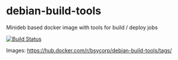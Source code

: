 # debian-build-tools
Minideb based docker image with tools for build / deploy jobs

[![Build Status](https://travis-ci.org/bsycorp/debian-build-tools.svg?branch=master)](https://travis-ci.org/bsycorp/debian-build-tools)

Images: https://hub.docker.com/r/bsycorp/debian-build-tools/tags/
